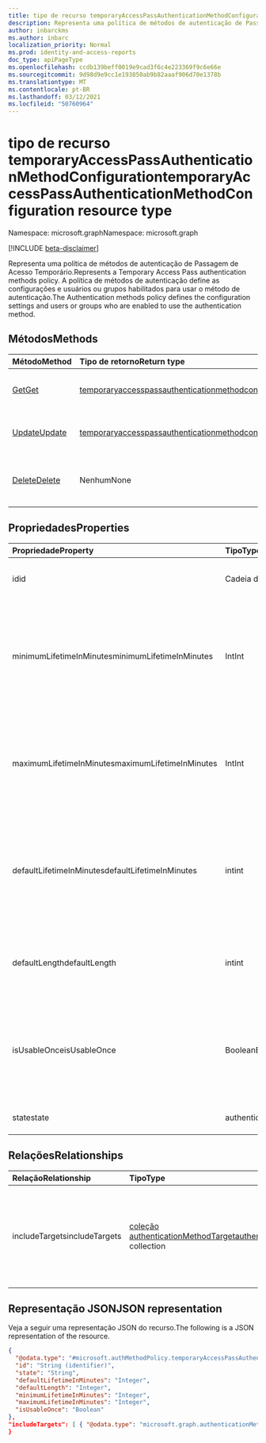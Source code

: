```yaml
---
title: tipo de recurso temporaryAccessPassAuthenticationMethodConfiguration
description: Representa uma política de métodos de autenticação de Passagem de Acesso Temporário.
author: inbarckms
ms.author: inbarc
localization_priority: Normal
ms.prod: identity-and-access-reports
doc_type: apiPageType
ms.openlocfilehash: ccdb139beff0019e9cad3f6c4e223369f9c6e66e
ms.sourcegitcommit: 9d98d9e9cc1e193850ab9b82aaaf906d70e1378b
ms.translationtype: MT
ms.contentlocale: pt-BR
ms.lasthandoff: 03/12/2021
ms.locfileid: "50760964"
---
```

# <a name="temporaryaccesspassauthenticationmethodconfiguration-resource-type"></a><span data-ttu-id="236a2-103">tipo de recurso temporaryAccessPassAuthenticationMethodConfiguration</span><span class="sxs-lookup"><span data-stu-id="236a2-103">temporaryAccessPassAuthenticationMethodConfiguration resource type</span></span>
<span data-ttu-id="236a2-104">Namespace: microsoft.graph</span><span class="sxs-lookup"><span data-stu-id="236a2-104">Namespace: microsoft.graph</span></span>

[!INCLUDE [beta-disclaimer](../../includes/beta-disclaimer.md)]

<span data-ttu-id="236a2-105">Representa uma política de métodos de autenticação de Passagem de Acesso Temporário.</span><span class="sxs-lookup"><span data-stu-id="236a2-105">Represents a Temporary Access Pass authentication methods policy.</span></span> <span data-ttu-id="236a2-106">A política de métodos de autenticação define as configurações e usuários ou grupos habilitados para usar o método de autenticação.</span><span class="sxs-lookup"><span data-stu-id="236a2-106">The Authentication methods policy defines the configuration settings and users or groups who are enabled to use the authentication method.</span></span>

## <a name="methods"></a><span data-ttu-id="236a2-107">Métodos</span><span class="sxs-lookup"><span data-stu-id="236a2-107">Methods</span></span>
|<span data-ttu-id="236a2-108">Método</span><span class="sxs-lookup"><span data-stu-id="236a2-108">Method</span></span>|<span data-ttu-id="236a2-109">Tipo de retorno</span><span class="sxs-lookup"><span data-stu-id="236a2-109">Return type</span></span>|<span data-ttu-id="236a2-110">Descrição</span><span class="sxs-lookup"><span data-stu-id="236a2-110">Description</span></span>|
|:---|:---|:---|
|[<span data-ttu-id="236a2-111">Get</span><span class="sxs-lookup"><span data-stu-id="236a2-111">Get</span></span>](../api/temporaryaccesspassauthenticationmethodconfiguration-get.md)|[<span data-ttu-id="236a2-112">temporaryaccesspassauthenticationmethodconfiguration</span><span class="sxs-lookup"><span data-stu-id="236a2-112">temporaryaccesspassauthenticationmethodconfiguration</span></span>](../resources/temporaryaccesspassauthenticationmethodconfiguration.md)|<span data-ttu-id="236a2-113">Leia as propriedades e as relações de **um objeto temporaryaccesspassauthenticationmethodconfiguration.**</span><span class="sxs-lookup"><span data-stu-id="236a2-113">Read the properties and relationships of a **temporaryaccesspassauthenticationmethodconfiguration** object.</span></span>|
|[<span data-ttu-id="236a2-114">Update</span><span class="sxs-lookup"><span data-stu-id="236a2-114">Update</span></span>](../api/temporaryaccesspassauthenticationmethodconfiguration-update.md)|[<span data-ttu-id="236a2-115">temporaryaccesspassauthenticationmethodconfiguration</span><span class="sxs-lookup"><span data-stu-id="236a2-115">temporaryaccesspassauthenticationmethodconfiguration</span></span>](../resources/temporaryaccesspassauthenticationmethodconfiguration.md)|<span data-ttu-id="236a2-116">Atualize as propriedades de **um objeto temporaryaccesspassauthenticationmethodconfiguration.**</span><span class="sxs-lookup"><span data-stu-id="236a2-116">Update the properties of a **temporaryaccesspassauthenticationmethodconfiguration** object.</span></span>|
|[<span data-ttu-id="236a2-117">Delete</span><span class="sxs-lookup"><span data-stu-id="236a2-117">Delete</span></span>](../api/temporaryaccesspassauthenticationmethodconfiguration-delete.md)|<span data-ttu-id="236a2-118">Nenhum</span><span class="sxs-lookup"><span data-stu-id="236a2-118">None</span></span>|<span data-ttu-id="236a2-119">Reverte o **objeto temporaryaccesspassauthenticationmethodconfiguration** para sua configuração padrão.</span><span class="sxs-lookup"><span data-stu-id="236a2-119">Reverts the **temporaryaccesspassauthenticationmethodconfiguration** object to its default configuration.</span></span>|

## <a name="properties"></a><span data-ttu-id="236a2-120">Propriedades</span><span class="sxs-lookup"><span data-stu-id="236a2-120">Properties</span></span>
|<span data-ttu-id="236a2-121">Propriedade</span><span class="sxs-lookup"><span data-stu-id="236a2-121">Property</span></span>|<span data-ttu-id="236a2-122">Tipo</span><span class="sxs-lookup"><span data-stu-id="236a2-122">Type</span></span>|<span data-ttu-id="236a2-123">Descrição</span><span class="sxs-lookup"><span data-stu-id="236a2-123">Description</span></span>|
|:---|:---|:---|
|<span data-ttu-id="236a2-124">id</span><span class="sxs-lookup"><span data-stu-id="236a2-124">id</span></span>|<span data-ttu-id="236a2-125">Cadeia de caracteres</span><span class="sxs-lookup"><span data-stu-id="236a2-125">String</span></span>|<span data-ttu-id="236a2-126">O identificador de política do método de autenticação.</span><span class="sxs-lookup"><span data-stu-id="236a2-126">The authentication method policy identifier.</span></span>|
|<span data-ttu-id="236a2-127">minimumLifetimeInMinutes</span><span class="sxs-lookup"><span data-stu-id="236a2-127">minimumLifetimeInMinutes</span></span>|<span data-ttu-id="236a2-128">Int</span><span class="sxs-lookup"><span data-stu-id="236a2-128">Int</span></span>|<span data-ttu-id="236a2-129">Tempo de vida mínimo em minutos para qualquer temporaryAccessPass criado no locatário.</span><span class="sxs-lookup"><span data-stu-id="236a2-129">Minimum lifetime in minutes for any temporaryAccessPass created in the tenant.</span></span> <span data-ttu-id="236a2-130">O valor pode estar entre 10 e 43200 minutos (equivalente a 30 dias).</span><span class="sxs-lookup"><span data-stu-id="236a2-130">Value can be between 10 and 43200 minutes (equivalent to 30 days).</span></span>|
|<span data-ttu-id="236a2-131">maximumLifetimeInMinutes</span><span class="sxs-lookup"><span data-stu-id="236a2-131">maximumLifetimeInMinutes</span></span>|<span data-ttu-id="236a2-132">Int</span><span class="sxs-lookup"><span data-stu-id="236a2-132">Int</span></span>|<span data-ttu-id="236a2-133">Vida máxima em minutos para qualquer temporaryAccessPass criado no locatário.</span><span class="sxs-lookup"><span data-stu-id="236a2-133">Maximum lifetime in minutes for any temporaryAccessPass created in the tenant.</span></span> <span data-ttu-id="236a2-134">O valor pode estar entre 10 e 43200 minutos (equivalente a 30 dias).</span><span class="sxs-lookup"><span data-stu-id="236a2-134">Value can be between 10 and 43200 minutes (equivalent to 30 days).</span></span>|
|<span data-ttu-id="236a2-135">defaultLifetimeInMinutes</span><span class="sxs-lookup"><span data-stu-id="236a2-135">defaultLifetimeInMinutes</span></span>|<span data-ttu-id="236a2-136">int</span><span class="sxs-lookup"><span data-stu-id="236a2-136">int</span></span>|<span data-ttu-id="236a2-137">Tempo de vida padrão, em minutos, para um TemporaryAccessPass.</span><span class="sxs-lookup"><span data-stu-id="236a2-137">Default lifetime, in minutes, for a temporaryAccessPass.</span></span> <span data-ttu-id="236a2-138">O valor pode estar entre minimumLifetimeInMinutes e maximumLifetimeInMinutes.</span><span class="sxs-lookup"><span data-stu-id="236a2-138">Value can be between the minimumLifetimeInMinutes and maximumLifetimeInMinutes.</span></span>|
|<span data-ttu-id="236a2-139">defaultLength</span><span class="sxs-lookup"><span data-stu-id="236a2-139">defaultLength</span></span>|<span data-ttu-id="236a2-140">int</span><span class="sxs-lookup"><span data-stu-id="236a2-140">int</span></span>|<span data-ttu-id="236a2-141">Comprimento padrão, em caracteres, de um temporaryAccessPass, entre 8 e 48 caracteres.</span><span class="sxs-lookup"><span data-stu-id="236a2-141">Default length, in characters, of a temporaryAccessPass, between 8 and 48 characters.</span></span>|
|<span data-ttu-id="236a2-142">isUsableOnce</span><span class="sxs-lookup"><span data-stu-id="236a2-142">isUsableOnce</span></span>|<span data-ttu-id="236a2-143">Boolean</span><span class="sxs-lookup"><span data-stu-id="236a2-143">Boolean</span></span>   |<span data-ttu-id="236a2-144">Se `true` , todas as passagens no locatário serão restritas ao uso único.</span><span class="sxs-lookup"><span data-stu-id="236a2-144">If `true`, all the passes in the tenant will be restricted to one-time use.</span></span> <span data-ttu-id="236a2-145">Se , o locatário pode ser criado para uso único ou `false` uso de várias vezes.</span><span class="sxs-lookup"><span data-stu-id="236a2-145">If `false`, passes in the tenant can be created to be either one-time use or multiple time use.</span></span>|
|<span data-ttu-id="236a2-146">state</span><span class="sxs-lookup"><span data-stu-id="236a2-146">state</span></span>|<span data-ttu-id="236a2-147">authenticationMethodState</span><span class="sxs-lookup"><span data-stu-id="236a2-147">authenticationMethodState</span></span>|<span data-ttu-id="236a2-148">Os valores possíveis são: `enabled`, `disabled`.</span><span class="sxs-lookup"><span data-stu-id="236a2-148">Possible values are: `enabled`, `disabled`.</span></span>|

## <a name="relationships"></a><span data-ttu-id="236a2-149">Relações</span><span class="sxs-lookup"><span data-stu-id="236a2-149">Relationships</span></span>
|<span data-ttu-id="236a2-150">Relação</span><span class="sxs-lookup"><span data-stu-id="236a2-150">Relationship</span></span>|<span data-ttu-id="236a2-151">Tipo</span><span class="sxs-lookup"><span data-stu-id="236a2-151">Type</span></span>|<span data-ttu-id="236a2-152">Descrição</span><span class="sxs-lookup"><span data-stu-id="236a2-152">Description</span></span>|
|:---|:---|:---|
|<span data-ttu-id="236a2-153">includeTargets</span><span class="sxs-lookup"><span data-stu-id="236a2-153">includeTargets</span></span>|<span data-ttu-id="236a2-154">[coleção authenticationMethodTarget](../resources/authenticationmethodtarget.md)</span><span class="sxs-lookup"><span data-stu-id="236a2-154">[authenticationMethodTarget](../resources/authenticationmethodtarget.md) collection</span></span>|<span data-ttu-id="236a2-155">Uma coleção de usuários ou grupos habilitados para usar o método de autenticação.</span><span class="sxs-lookup"><span data-stu-id="236a2-155">A collection of users or groups who are enabled to use the authentication method.</span></span>|

## <a name="json-representation"></a><span data-ttu-id="236a2-156">Representação JSON</span><span class="sxs-lookup"><span data-stu-id="236a2-156">JSON representation</span></span>
<span data-ttu-id="236a2-157">Veja a seguir uma representação JSON do recurso.</span><span class="sxs-lookup"><span data-stu-id="236a2-157">The following is a JSON representation of the resource.</span></span>

``` json
{
  "@odata.type": "#microsoft.authMethodPolicy.temporaryAccessPassAuthenticationMethodConfiguration",
  "id": "String (identifier)",
  "state": "String",
  "defaultLifetimeInMinutes": "Integer",
  "defaultLength": "Integer",
  "minimumLifetimeInMinutes": "Integer",
  "maximumLifetimeInMinutes": "Integer",
  "isUsableOnce": "Boolean"
},
"includeTargets": [ { "@odata.type": "microsoft.graph.authenticationMethodTarget" } ]
}
```
